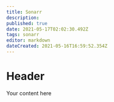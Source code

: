 ```yaml
---
title: Sonarr
description: 
published: true
date: 2021-05-17T02:02:30.492Z
tags: sonarr
editor: markdown
dateCreated: 2021-05-16T16:59:52.354Z
---
```


# Header
Your content here